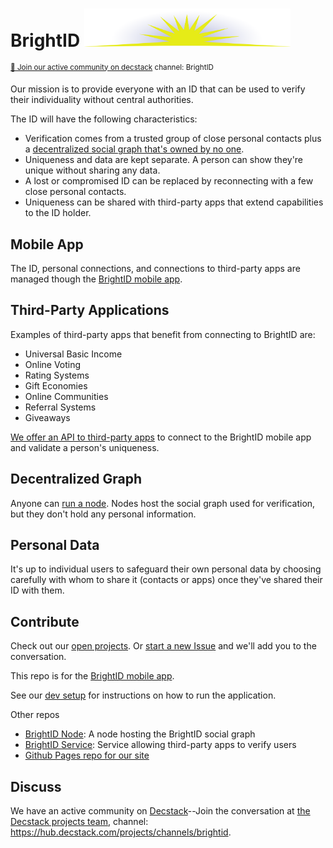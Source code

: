 # BrightID <img width="330px" src="images/logo.svg"/>
<sup>[💬 Join our active community on decstack](https://hub.decstack.com/signup_user_complete/?id=wutow3kb6bda5bhptir6aapyfh) channel: BrightID</sup>

Our mission is to provide everyone with an ID that can be used to verify their individuality without central authorities.

The ID will have the following characteristics:
* Verification comes from a trusted group of close personal contacts plus a [decentralized social graph that's owned by no one](#decentralized-graph).
* Uniqueness and data are kept separate.  A person can show they're unique without sharing any data.
* A lost or compromised ID can be replaced by reconnecting with a few close personal contacts.
* Uniqueness can be shared with third-party apps that extend capabilities to the ID holder.

## Mobile App

The ID, personal connections, and connections to third-party apps are managed though the [BrightID mobile app](https://github.com/BrightID/BrightID/wiki/BrightID-Mobile).

## Third-Party Applications

Examples of third-party apps that benefit from connecting to BrightID are:
* Universal Basic Income
* Online Voting
* Rating Systems
* Gift Economies
* Online Communities
* Referral Systems
* Giveaways

[We offer an API to third-party apps](https://github.com/BrightID/BrightID-Service) to connect to the BrightID mobile app and validate a person's uniqueness.

## Decentralized Graph 

Anyone can [run a node](https://github.com/BrightID/BrightID-Node).  Nodes host the social graph used for verification, but they don't hold any personal information.

## Personal Data

It's up to individual users to safeguard their own personal data by choosing carefully with whom to share it (contacts or apps) once they've shared their ID with them.

## Contribute

Check out our [open projects](https://github.com/orgs/BrightID/projects).  Or [start a new Issue](https://github.com/BrightID/BrightID/issues) and we'll add you to the conversation.

This repo is for the [BrightID mobile app](https://github.com/BrightID/BrightID/wiki/BrightID-Mobile).

See our [dev setup](https://github.com/BrightID/BrightID/wiki/Development-Guide) for instructions on how to run the application.

Other repos
* [BrightID Node](https://github.com/BrightID/BrightID-Node): A node hosting the BrightID social graph
* [BrightID Service](https://github.com/BrightID/BrightID-Service): Service allowing third-party apps to verify users
* [Github Pages repo for our site](https://github.com/BrightID/BrightID.github.io)

## Discuss

We have an active community on [Decstack](http://decstack.com/)--Join the conversation at [the Decstack projects team](https://hub.decstack.com/signup_user_complete/?id=wutow3kb6bda5bhptir6aapyfh), channel: https://hub.decstack.com/projects/channels/brightid.
